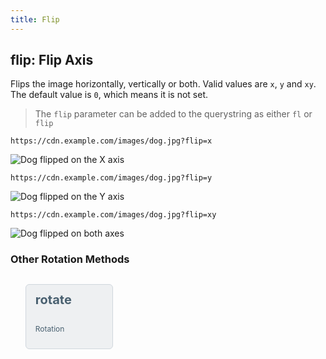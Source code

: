 ```yaml
---
title: Flip
---
```

## flip: Flip Axis

Flips the image horizontally, vertically or both. Valid values are `x`, `y` and `xy`. The default value is `0`, which means it is not set.

> The `flip` parameter can be added to the querystring as either `fl` or `flip`

`https://cdn.example.com/images/dog.jpg?flip=x`

![Dog flipped on the X axis](../../assets/dog-w600-flip-x.jpeg "Image credit: Yamon Figurs (https://unsplash.com/@yamonf16)")

`https://cdn.example.com/images/dog.jpg?flip=y`

![Dog flipped on the Y axis](../../assets/dog-w600-flip-y.jpeg "Image credit: Yamon Figurs (https://unsplash.com/@yamonf16)")

`https://cdn.example.com/images/dog.jpg?flip=xy`

![Dog flipped on both axes](../../assets/dog-w600-flip-xy.jpeg "Image credit: Yamon Figurs (https://unsplash.com/@yamonf16)")


### Other Rotation Methods

<ul class="api-methods">
  <li class="api-method">
    <a href="/apis/url/dpr">
      <h4>rotate</h4>
      <p>Rotation</p>
    </a>
  </li>
</ul>

<style>
.api-methods {
    margin-left: 0;
    margin-top: 18px;
}

.api-methods li {
    list-style: none;
    display: inline-block;
    width: 140px;
    margin: 12px 6px 0 0;
}

.api-methods li a {
    padding: 12px 15px;
    background: #eef0f2;
    border-radius: 6px;
    border: 1px solid #D0D7DD;
    display: block;
    text-decoration: none;
}

.api-methods li a:hover {
    background: #475F72;
    border-color: #475F72;
}

a {
    color: #0099c7;
    text-decoration: none;
    position: relative;
}

.api-methods li h4 {
    color: #496070;
    margin-top: 0;
    font-size: 20px;
    font-weight: bold;
}

.api-methods li p {
    margin-top: 6px;
    font-size: 12px;
    color: #496070;
}

.api-methods li h4, .api-methods li p {
    overflow: hidden;
    text-overflow: ellipsis;
    white-space: nowrap;
}
</style>
